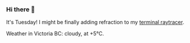 ### Hi there :wave:

It's Tuesday! I might be finally adding refraction to my [terminal raytracer](https://github.com/bewuethr/bash-raytracer).

Weather in Victoria BC: cloudy, at +5°C.
